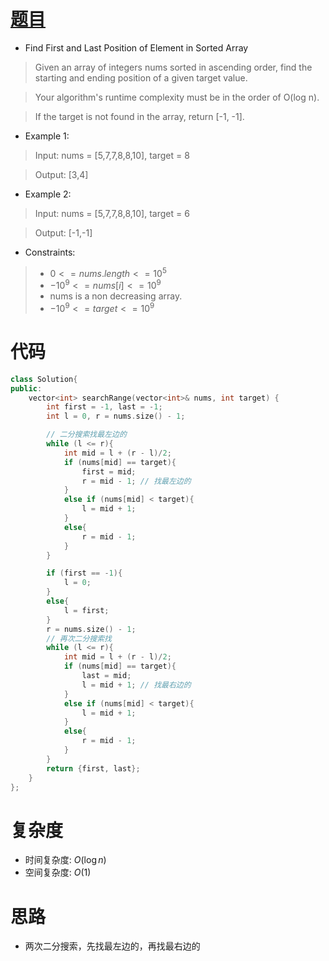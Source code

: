 # [题目](https://leetcode.com/problems/find-first-and-last-position-of-element-in-sorted-array/)

* Find First and Last Position of Element in Sorted Array

> Given an array of integers nums sorted in ascending order, find the starting and ending position of a given target value.

> Your algorithm's runtime complexity must be in the order of O(log n).

> If the target is not found in the array, return [-1, -1].

* Example 1:

> Input: nums = [5,7,7,8,8,10], target = 8

> Output: [3,4]

* Example 2:

> Input: nums = [5,7,7,8,8,10], target = 6

> Output: [-1,-1]
 
* Constraints:

>- $0 <= nums.length <= 10^5$
>- $-10^9 <= nums[i] <= 10^9$
>- nums is a non decreasing array.
>- $-10^9 <= target <= 10^9$


# 代码

```cpp
class Solution{
public:
    vector<int> searchRange(vector<int>& nums, int target) {
        int first = -1, last = -1;
        int l = 0, r = nums.size() - 1;

        // 二分搜索找最左边的
        while (l <= r){
            int mid = l + (r - l)/2;
            if (nums[mid] == target){
                first = mid;
                r = mid - 1; // 找最左边的
            }
            else if (nums[mid] < target){
                l = mid + 1;
            }
            else{
                r = mid - 1;
            }
        }

        if (first == -1){
            l = 0;
        }
        else{
            l = first;
        }
        r = nums.size() - 1;
        // 再次二分搜索找
        while (l <= r){
            int mid = l + (r - l)/2;
            if (nums[mid] == target){
                last = mid;
                l = mid + 1; // 找最右边的
            }
            else if (nums[mid] < target){
                l = mid + 1;
            }
            else{
                r = mid - 1;
            }
        }
        return {first, last};
    }
};
```

# 复杂度

* 时间复杂度: $O(\log n)$
* 空间复杂度: $O(1)$

# 思路

* 两次二分搜索，先找最左边的，再找最右边的

